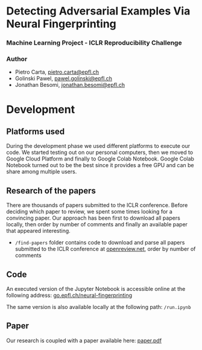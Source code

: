 # Detecting Adversarial Examples Via Neural Fingerprinting
### Machine Learning Project - ICLR Reproducibility Challenge


### Author
- Pietro Carta, pietro.carta@epfl.ch
- Golinski Pawel, pawel.golinski@epfl.ch
- Jonathan Besomi, jonathan.besomi@epfl.ch

# Development

## Platforms used
During the development phase we used different platforms to execute our code. We started testing out on our personal computers, then we moved to Google Cloud Platform and finally to Google Colab Notebook. Google Colab Notebook turned out to be the best since it provides a free GPU and can be share among multiple users.

## Research of the papers
There are thousands of papers submitted to the ICLR conference. Before deciding which paper to review, we spent some times looking for a convincing paper.
Our approach has been first to download all papers locally, then order by number of comments and finally an available paper that appeared interesting.
- `/find-papers` folder contains code to download and parse all papers submitted to the ICLR conference at  [openreview.net](https://openreview.net/group?id=ICLR.cc/2019/Conference), order by number of comments

## Code
An executed version of the Jupyter Notebook is accessible online at the following address: [go.epfl.ch/neural-fingerprinting](https://go.epfl.ch/neural-fingerprinting)

The same version is also available locally at the following path: `/run.ipynb`

## Paper
Our research is coupled with a paper available here: [paper.pdf](/paper.pdf)
